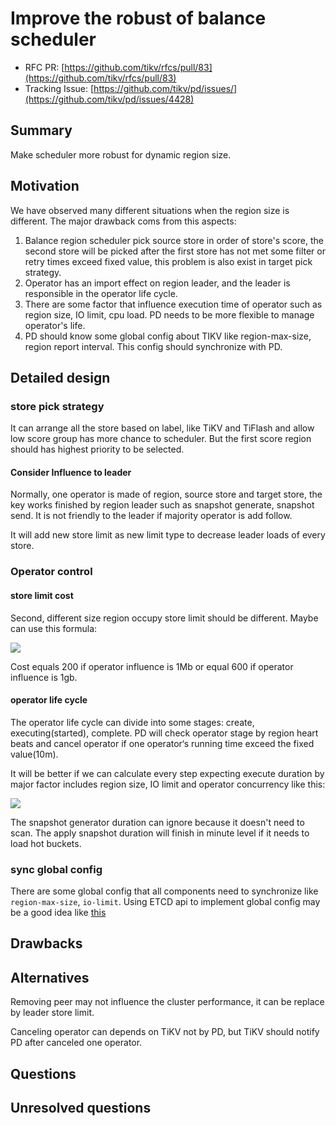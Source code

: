 # Improve the robust of balance scheduler

- RFC PR: [https://github.com/tikv/rfcs/pull/83](https://github.com/tikv/rfcs/pull/83)
- Tracking Issue: [https://github.com/tikv/pd/issues/](https://github.com/tikv/pd/issues/4428)

## Summary

Make scheduler more robust for dynamic region size.

## Motivation

We have observed many different situations when the region size is different. The major drawback coms from this aspects:

1. Balance region scheduler pick source store in order of store's score, the second store will be picked after the first store has not met some filter or retry times exceed fixed value, this problem is also exist in target pick strategy.
2. Operator has an import effect on region leader, and the leader is responsible in the operator life cycle.
3. There are some factor that influence execution time of operator such as region size, IO limit, cpu load. PD needs to be more flexible to manage operator's life.
4. PD should know some global config about TIKV like region-max-size, region report interval. This config should synchronize with PD.

## Detailed design

### store pick strategy

It can arrange all the store based on label, like TiKV and TiFlash and allow low score group has more chance to scheduler. But the first score region should has highest priority to be selected.

#### Consider Influence to leader

Normally, one operator is made of region, source store and target store, the key works finished by region leader such as snapshot generate, snapshot send. It is not friendly to the leader if majority operator is add follow.

It will add new store limit as new limit type to decrease leader loads of every store.

### Operator control

#### store limit cost

Second, different size region occupy store limit should be different. Maybe can use this formula:

![](https://latex.codecogs.com/gif.image?\dpi{200}&space;\bg_white&space;Influence=\sum_{i=0}^{j}step_{i}.Influence&space;\newline&space;Cost&space;=&space;200*ln{\frac{region_{size}}{100KiB}})

Cost equals 200 if operator influence is 1Mb or equal 600 if operator influence is 1gb.

#### operator life cycle

The operator life cycle can divide into some stages: create, executing(started), complete. PD will check operator stage by region heart beats and cancel operator if one operator‘s running time exceed the fixed value(10m).

It will be better if we can calculate every step expecting execute duration by major factor includes region size, IO limit and operator concurrency like this:

![](https://latex.codecogs.com/gif.image?\dpi{200}&space;\bg_white&space;V=\frac{io_limit}{sending_{count}+receiving_{count}}=\frac{100Mb/s}{3+3}=16.7Mb/s\newline&space;T_{transfer}=\frac{10Gb}{16.7Mb/s}=598s\newline&space;T_{total}=T_{generator}+T_{transfer}+T_{apply})

The snapshot generator duration can ignore because it doesn't need to scan. The apply snapshot duration will finish in minute level if it needs to load hot buckets.

### sync global config

There are some global config that all components need to synchronize like `region-max-size`, `io-limit`. Using ETCD api to implement global config may be a good idea like [this](<[https://github.com/pingcap/tidb/pull/31010/files](https://github.com/pingcap/tidb/pull/31010/files)>)

## Drawbacks

## Alternatives

Removing peer may not influence the cluster performance, it can be replace by leader store limit.

Canceling operator can depends on TiKV not by PD, but TiKV should notify PD after canceled one operator.

## Questions

## Unresolved questions
